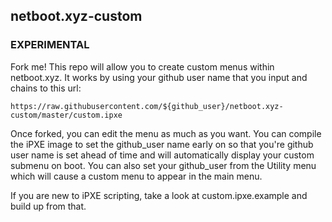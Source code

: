 ## netboot.xyz-custom

### EXPERIMENTAL

Fork me!  This repo will allow you to create custom menus within netboot.xyz.
It works by using your github user name that you input and chains to this url:

    https://raw.githubusercontent.com/${github_user}/netboot.xyz-custom/master/custom.ipxe

Once forked, you can edit the menu as much as you want.  You can compile the iPXE image to
set the github_user name early on so that you're github user name is set ahead of time and
will automatically display your custom submenu on boot.  You can also set your github_user
from the Utility menu which will cause a custom menu to appear in the main menu.

If you are new to iPXE scripting, take a look at custom.ipxe.example and build up from that.

